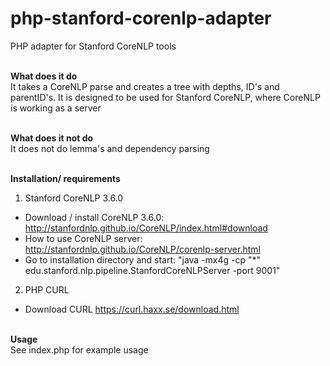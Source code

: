 # php-stanford-corenlp-adapter
PHP adapter for Stanford CoreNLP tools<br /><br />

<b>What does it do</b><br />
It takes a CoreNLP parse and creates a tree with depths, ID's and parentID's. It is designed to be used for Stanford CoreNLP, where CoreNLP is working as a server<br /><br />

<b>What does it not do</b><br />
It does not do lemma's and dependency parsing<br /><br />

<b>Installation/ requirements</b><br />
1) Stanford CoreNLP 3.6.0<br />
- Download / install CoreNLP 3.6.0: http://stanfordnlp.github.io/CoreNLP/index.html#download<br />
- How to use CoreNLP server: http://stanfordnlp.github.io/CoreNLP/corenlp-server.html <br />
- Go to installation directory and start: "java -mx4g -cp "*" edu.stanford.nlp.pipeline.StanfordCoreNLPServer -port 9001" <br />

2) PHP CURL<br />
- Download CURL https://curl.haxx.se/download.html<br /><br />

<b>Usage</b><br />
See index.php for example usage




